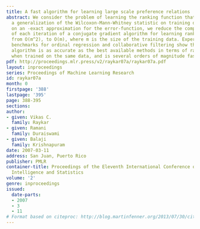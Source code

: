 ```yaml
---
title: A fast algorithm for learning large scale preference relations
abstract: We consider the problem of learning the ranking function that maximizes
  a generalization of the Wilcoxon-Mann-Whitney statistic on training data. Relying
  on an -exact approximation for the error-function, we reduce the computational complexity
  of each iteration of a conjugate gradient algorithm for learning ranking functions
  from O(m^2), to O(m), where m is the size of the training data. Experiments on public
  benchmarks for ordinal regression and collaborative filtering show that the proposed
  algorithm is as accurate as the best available methods in terms of ranking accuracy,
  when trained on the same data, and is several orders of magnitude faster.
pdf: http://proceedings.mlr.press/v2/raykar07a/raykar07a.pdf
layout: inproceedings
series: Proceedings of Machine Learning Research
id: raykar07a
month: 0
firstpage: '388'
lastpage: '395'
page: 388-395
sections: 
author:
- given: Vikas C.
  family: Raykar
- given: Ramani
  family: Duraiswami
- given: Balaji
  family: Krishnapuram
date: 2007-03-11
address: San Juan, Puerto Rico
publisher: PMLR
container-title: Proceedings of the Eleventh International Conference on Artificial
  Intelligence and Statistics
volume: '2'
genre: inproceedings
issued:
  date-parts:
  - 2007
  - 3
  - 11
# Format based on citeproc: http://blog.martinfenner.org/2013/07/30/citeproc-yaml-for-bibliographies/
---
```

